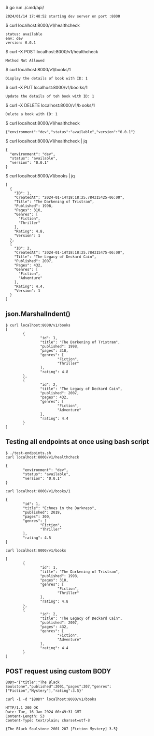 $ go run ./cmd/api/
```
2024/01/14 17:48:52 starting dev server on port :8000
```

$ curl localhost:8000/v1/healthcheck
```
status: available
env: dev
version: 0.0.1
```

$ curl -X POST localhost:8000/v1/healthcheck
```
Method Not Allowed
```

$ curl  localhost:8000/v1/books/1
```
Display the details of book with ID: 1
```

$ curl -X PUT  localhost:8000/v1/boo
ks/1
```
Update the details of teh book with ID: 1
```

$ curl -X DELETE localhost:8000/v1/b
ooks/1
```
Delete a book with ID: 1
```

$ curl localhost:8000/v1/healthcheck
```
{"environment":"dev","status":"available","version":"0.0.1"}
```

$ curl localhost:8000/v1/healthcheck | jq
```
{
  "environment": "dev",
  "status": "available",
  "version": "0.0.1"
}
```

$ curl localhost:8000/v1/books | jq
```
[
  {
    "ID": 1,
    "CreatedAt": "2024-01-14T18:18:25.784315425-06:00",
    "Title": "The Darkening of Tristram",
    "Published": 1998,
    "Pages": 310,
    "Genres": [
      "Fiction",
      "Thriller"
    ],
    "Rating": 4.8,
    "Version": 1
  },
  {
    "ID": 2,
    "CreatedAt": "2024-01-14T18:18:25.784315475-06:00",
    "Title": "The Legacy of Deckard Cain",
    "Published": 2007,
    "Pages": 432,
    "Genres": [
      "Fiction",
      "Adventure"
    ],
    "Rating": 4.4,
    "Version": 1
  }
]
```

## json.MarshalIndent()
```
$ curl localhost:8000/v1/books
[
        {
                "id": 1,
                "title": "The Darkening of Tristram",
                "published": 1998,
                "pages": 310,
                "genres": [
                        "Fiction",
                        "Thriller"
                ],
                "rating": 4.8
        },
        {
                "id": 2,
                "title": "The Legacy of Deckard Cain",
                "published": 2007,
                "pages": 432,
                "genres": [
                        "Fiction",
                        "Adventure"
                ],
                "rating": 4.4
        }
]
```

## Testing all endpoints at once using bash script
```
$ ./test-endpoints.sh 
curl localhost:8000/v1/healthcheck

{
        "environment": "dev",
        "status": "available",
        "version": "0.0.1"
}

curl localhost:8000/v1/books/1

{
        "id": 1,
        "title": "Echoes in the Darkness",
        "published": 2019,
        "pages": 300,
        "genres": [
                "Fiction",
                "Thriller"
        ],
        "rating": 4.5
}

curl localhost:8000/v1/books

[
        {
                "id": 1,
                "title": "The Darkening of Tristram",
                "published": 1998,
                "pages": 310,
                "genres": [
                        "Fiction",
                        "Thriller"
                ],
                "rating": 4.8
        },
        {
                "id": 2,
                "title": "The Legacy of Deckard Cain",
                "published": 2007,
                "pages": 432,
                "genres": [
                        "Fiction",
                        "Adventure"
                ],
                "rating": 4.4
        }
]
```

## POST request using custom BODY
```
BODY='{"title":"The Black Soulstone","published":2001,"pages":207,"genres":["Fiction","Mystery"],"rating":3.5}'

curl -i -d "$BODY" localhost:8000/v1/books

HTTP/1.1 200 OK
Date: Tue, 16 Jan 2024 00:49:31 GMT
Content-Length: 53
Content-Type: text/plain; charset=utf-8

{The Black Soulstone 2001 207 [Fiction Mystery] 3.5}
```